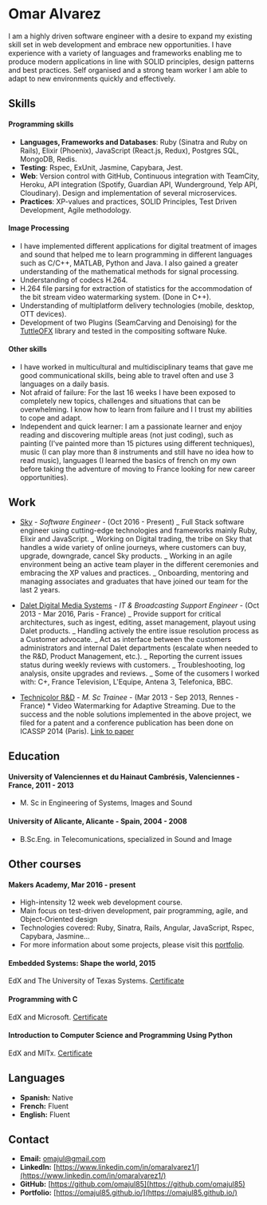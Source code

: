 # Omar Alvarez

I am a highly driven software engineer with a desire to expand my existing skill set in web development and embrace new opportunities. I have experience with a variety of languages and frameworks enabling me to produce modern applications in line with SOLID principles, design patterns and best practices. Self organised and a strong team worker I am able to adapt to new environments quickly and effectively.

## Skills

#### Programming skills

- **Languages, Frameworks and Databases**: Ruby (Sinatra and Ruby on Rails), Elixir (Phoenix), JavaScript (React.js, Redux), Postgres SQL, MongoDB, Redis.
- **Testing**: Rspec, ExUnit, Jasmine, Capybara, Jest.
- **Web**: Version control with GitHub, Continuous integration with TeamCity, Heroku, API integration (Spotify, Guardian API, Wunderground, Yelp API, Cloudinary). Design and implementation of several microservices.
- **Practices**: XP-values and practices, SOLID Principles, Test Driven Development, Agile methodology.

#### Image Processing

- I have implemented different applications for digital treatment of images and sound that helped me to learn programming in different languages such as C/C++, MATLAB, Python and Java. I also gained a greater understanding of the mathematical methods for signal processing.
- Understanding of codecs H.264.
- H.264 file parsing for extraction of statistics for the accommodation of the bit stream video watermarking system. (Done in C++).
- Understanding of multiplatform delivery technologies (mobile, desktop, OTT devices).
- Development of two Plug­ins (SeamCarving and Denoising) for the [TuttleOFX](https://sites.google.com/site/tuttleofx/) library and tested in the compositing software Nuke.

#### Other skills

- I have worked in multicultural and multidisciplinary teams that gave me good communicational skills, being able to travel often and use 3 languages on a daily basis.
- Not afraid of failure: For the last 16 weeks I have been exposed to completely new topics, challenges and situations that can be overwhelming. I know how to learn from failure and I I trust my abilities to cope and adapt.
- Independent and quick learner: I am a passionate learner and enjoy reading and discovering multiple areas (not just coding), such as painting (I've painted more than 15 pictures using different techniques), music (I can play more than 8 instruments and still have no idea how to read music), languages (I learned the basics of french on my own before taking the adventure of moving to France looking for new career opportunities).

## Work

- [Sky](https://www.sky.com/) - _Software Engineer_ - (Oct 2016 - Present)
  _ Full Stack software engineer using cutting-edge technologies and frameworks mainly Ruby, Elixir and JavaScript.
  _ Working on Digital trading, the tribe on Sky that handles a wide variety of online journeys, where customers can buy, upgrade, downgrade, cancel Sky products.
  _ Working in an agile environment being an active team player in the different ceremonies and embracing the XP values and practices.
  _ Onboarding, mentoring and managing associates and graduates that have joined our team for the last 2 years.
- [Dalet Digital Media Systems](http://www.dalet.com/) - _IT & Broadcasting Support Engineer_ - (Oct 2013 - Mar 2016, Paris - France)
  _ Provide support for critical architectures, such as ingest, editing, asset management, play­out using Dalet products.
  _ Handling actively the entire issue resolution process as a Customer advocate.
  _ Act as interface between the customers administrators and internal Dalet departments (escalate when needed to the R&D, Product
  Management, etc.).
  _ Reporting the current issues status during weekly reviews with customers.
  _ Troubleshooting, log analysis, on­site upgrades and reviews.
  _ Some of the cusomers I worked with: C+, France Television, L'Equipe, Antena 3, Telefonica, BBC.

- [Technicolor R&D](http://www.technicolor.com/en/innovation/research-innovation/ri-laboratories) - _M. Sc Trainee_ - (Mar 2013 - Sep 2013, Rennes - France) \* Video Watermarking for Adaptive Streaming. Due to the success and the noble solutions implemented in the above project, we filed for a patent and a conference publication has been done on ICASSP 2014 (Paris). [Link to paper](https://www.dropbox.com/s/j1hvfdd4ldbgwju/icassp2014.pdf)

## Education

#### University of Valenciennes et du Hainaut­ Cambrésis, Valenciennes - France, 2011 - 2013

- M. Sc in Engineering of Systems, Images and Sound

#### University of Alicante, Alicante - Spain, 2004 - 2008

- B.Sc.Eng. in Telecomunications, specialized in Sound and Image

## Other courses

#### Makers Academy, Mar 2016 - present

- High-intensity 12 week web development course.
- Main focus on test-driven development, pair programming, agile, and Object-Oriented design
- Technologies covered: Ruby, Sinatra, Rails, Angular, JavaScript, Rspec, Capybara, Jasmine...
- For more information about some projects, please visit this [portfolio](https://omajul85.github.io/).

#### Embedded Systems: Shape the world, 2015

EdX and The University of Texas Systems. [Certificate](https://s3.amazonaws.com/verify.edx.org/downloads/ba1b8c3bfff842f99739f71a5b441b6c/Certificate.pdf)

#### Programming with C

EdX and Microsoft. [Certificate](https://s3.amazonaws.com/verify.edx.org/downloads/766324adefdc4f9fb17723dfc336b5d8/Certificate.pdf)

#### Introduction to Computer Science and Programming Using Python

EdX and MITx. [Certificate](https://s3.amazonaws.com/verify.edx.org/downloads/5b4fab093c25425799e2e8409e34b175/Certificate.pdf)

## Languages

- **Spanish:** Native
- **French:** Fluent
- **English:** Fluent

## Contact

- **Email:** omajul@gmail.com
- **LinkedIn:** [https://www.linkedin.com/in/omaralvarez1/](https://www.linkedin.com/in/omaralvarez1/)
- **GitHub:** [https://github.com/omajul85](https://github.com/omajul85)
- **Portfolio:** [https://omajul85.github.io/](https://omajul85.github.io/)
